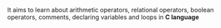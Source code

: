 It aims to learn about arithmetic operators, relational operators, boolean operators, comments, declaring variables and loops in **C language**
